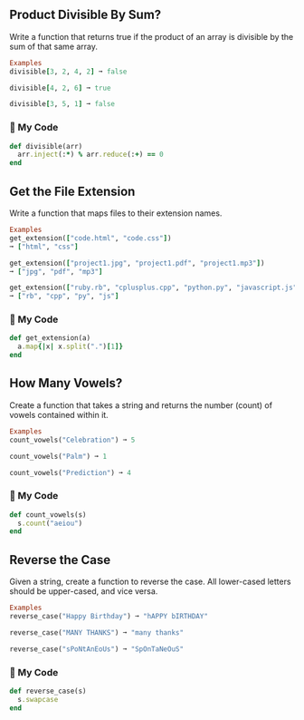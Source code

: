 ## Product Divisible By Sum?
Write a function that returns true if the product of an array is divisible by the sum of that same array.
```ruby
Examples
divisible[3, 2, 4, 2] ➞ false

divisible[4, 2, 6] ➞ true

divisible[3, 5, 1] ➞ false
```
### :trident: My Code
```ruby
def divisible(arr)
  arr.inject(:*) % arr.reduce(:+) == 0
end
```

## Get the File Extension
Write a function that maps files to their extension names.
```ruby
Examples
get_extension(["code.html", "code.css"]) 
➞ ["html", "css"]

get_extension(["project1.jpg", "project1.pdf", "project1.mp3"])
➞ ["jpg", "pdf", "mp3"]

get_extension(["ruby.rb", "cplusplus.cpp", "python.py", "javascript.js"])
➞ ["rb", "cpp", "py", "js"]
```
### :trident: My Code
```ruby
def get_extension(a)
  a.map{|x| x.split(".")[1]}
end
```

## How Many Vowels?
Create a function that takes a string and returns the number (count) of vowels contained within it.
```ruby
Examples
count_vowels("Celebration") ➞ 5

count_vowels("Palm") ➞ 1

count_vowels("Prediction") ➞ 4
```
### :trident: My Code
```ruby
def count_vowels(s)
  s.count("aeiou")
end
```
## Reverse the Case
Given a string, create a function to reverse the case. All lower-cased letters should be upper-cased, and vice versa.
```ruby
Examples
reverse_case("Happy Birthday") ➞ "hAPPY bIRTHDAY"

reverse_case("MANY THANKS") ➞ "many thanks"

reverse_case("sPoNtAnEoUs") ➞ "SpOnTaNeOuS"
```
### :trident: My Code
```ruby
def reverse_case(s)
  s.swapcase
end
```
